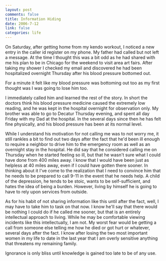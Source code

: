 ```yaml
--- 
layout: post
comments: false
title: Information Hiding
date: 2006-7-12
link: false
categories: life
---
```

On Saturday, after getting home from my kendo workout, I noticed a new entry in the caller id register on my phone. My father had called but not left a message. At the time I thought this was a bit odd as he had shared with me his plan to be in Chicago for the weekend to visit area art fairs. After taking my shower I checked my email and discovered he had been hospitalized overnight Thursday after his blood pressure bottomed out.

For a minute it felt like my blood pressure was bottoming out too as my first thought was I was going to lose him too.

I immediately called him and learned the rest of the story. In short the doctors think his blood pressure medicine caused the extremely low reading, and he was kept in the hospital overnight for observation only. My brother was able to go to Decatur Thursday evening, and spent all day Friday with my Dad at the hospital. In the several days since then he has felt fine physically, and his blood pressure has been at its normal level.

While I understand his motivation for not calling me was to not worry me, it still rankles a bit to find out two days after the fact that he'd been ill enough to require a neighbor to drive him to the emergency room as well as an overnight stay in the hospital. He did say that he considered calling me on Thursday when he started feeling so ill, but that he wasn't sure what I could have done from 400 miles away. I know that I would have been just as helpless at 40 miles away, even if I could have gotten there sooner. In thinking about it I've come to the realization that I need to convince him that he needs to be prepared to call 9-11 in the event that he needs help. A child of the depression, he tends to be stoic, wants to be self-sufficient, and hates the idea of being a burden. However, living by himself he is going to have to rely upon services from outside.

As for his habit of not sharing information like this until after the fact, well, I may have to take him to task on that now. I know he'll say that there would be nothing I could do if he called me sooner, but that is an entirely intellectual approach to living. While he may be comfortable viewing incidents like this intellectually, I am not. My worst fear would be getting a call from someone else telling me how he died or got hurt or whatever, several days after the fact. I know after losing the two most important women in my life to date in the last year that I am overly sensitive anything that threatens my remaining family.

Ignorance is only bliss until knowledge is gained too late to be of any use.
